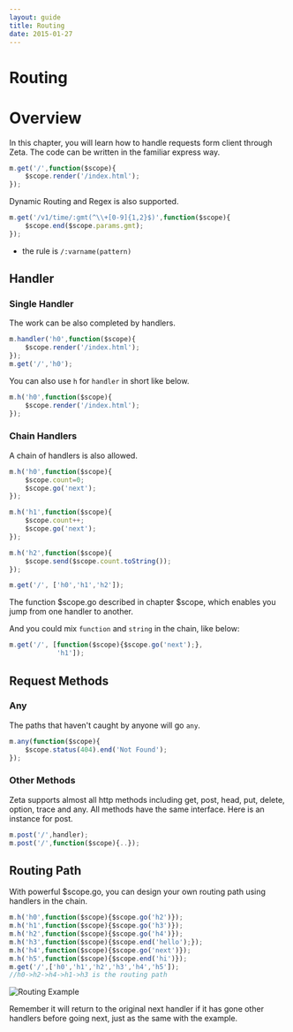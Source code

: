 ```yaml
---
layout: guide
title: Routing
date: 2015-01-27
---
```


# Routing


# Overview
In this chapter, you will learn how to handle requests form client through Zeta. The code can be written in the familiar express way.

~~~js
m.get('/',function($scope){
	$scope.render('/index.html');
});
~~~

Dynamic Routing and Regex is also supported.

~~~js
m.get('/v1/time/:gmt(^\\+[0-9]{1,2}$)',function($scope){ 
	$scope.end($scope.params.gmt);
});
~~~

- the rule is `/:varname(pattern)`


## Handler

### Single Handler

The work can be also completed by handlers.

~~~js
m.handler('h0',function($scope){
	$scope.render('/index.html');
});
m.get('/','h0');
~~~
You can also use `h` for `handler` in short like below.

~~~js
m.h('h0',function($scope){
	$scope.render('/index.html');
});
~~~

### Chain Handlers
A chain of handlers is also allowed.

~~~js
m.h('h0',function($scope){
	$scope.count=0;
	$scope.go('next');
});

m.h('h1',function($scope){
	$scope.count++;
	$scope.go('next');
});

m.h('h2',function($scope){
	$scope.send($scope.count.toString());
});

m.get('/', ['h0','h1','h2']);
~~~
The function $scope.go described in chapter $scope, which enables you jump from one handler to another.


And you could mix `function` and `string` in the chain, like below:

~~~javascript
m.get('/', [function($scope){$scope.go('next');},
            'h1']);
~~~

## Request Methods

### Any

The paths that haven't caught by anyone will go `any`.

~~~js
m.any(function($scope){
	$scope.status(404).end('Not Found');
});
~~~


### Other Methods
Zeta supports almost all http methods including get, post, head, put, delete, option, trace and any. All methods have the same interface. Here is an instance for post.

~~~js
m.post('/',handler);
m.post('/',function($scope){..});
~~~

## Routing Path
With powerful $scope.go, you can design your own routing path using handlers in the chain.

~~~js
m.h('h0',function($scope){$scope.go('h2')});
m.h('h1',function($scope){$scope.go('h3')});
m.h('h2',function($scope){$scope.go('h4')});
m.h('h3',function($scope){$scope.end('hello');});
m.h('h4',function($scope){$scope.go('next')});
m.h('h5',function($scope){$scope.end('hi')});
m.get('/',['h0','h1','h2','h3','h4','h5']);
//h0->h2->h4->h1->h3 is the routing path
~~~

![Routing Example]({{site.url}}/img/routing.png)

Remember it will return to the original next handler if it has gone other handlers before going next, just as the same with the example.

